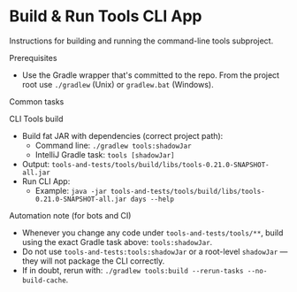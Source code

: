# Build & Run Tools CLI App
Instructions for building and running the command-line tools subproject.

Prerequisites
- Use the Gradle wrapper that's committed to the repo. From the project root use `./gradlew` (Unix) or `gradlew.bat` (Windows).

Common tasks

CLI Tools build
- Build fat JAR with dependencies (correct project path):
  - Command line: `./gradlew tools:shadowJar`
  - IntelliJ Gradle task: `tools [shadowJar]`
- Output: `tools-and-tests/tools/build/libs/tools-0.21.0-SNAPSHOT-all.jar`
- Run CLI App:
  - Example: `java -jar tools-and-tests/tools/build/libs/tools-0.21.0-SNAPSHOT-all.jar days --help`

Automation note (for bots and CI)
- Whenever you change any code under `tools-and-tests/tools/**`, build using the exact Gradle task above: `tools:shadowJar`.
- Do not use `tools-and-tests:tools:shadowJar` or a root-level `shadowJar` — they will not package the CLI correctly.
- If in doubt, rerun with: `./gradlew tools:build --rerun-tasks --no-build-cache`.

